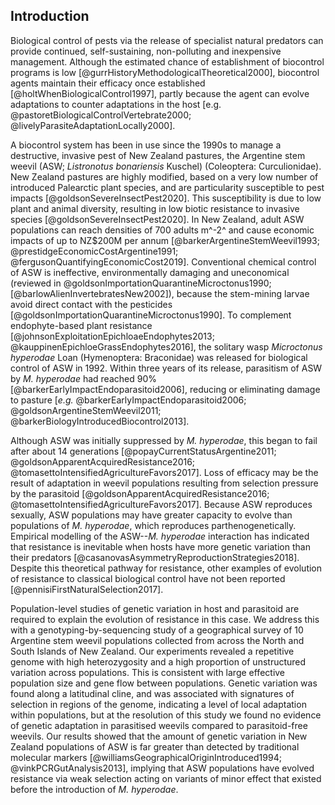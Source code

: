 ## Introduction

Biological control of pests via the release of specialist natural predators can provide continued, self-sustaining, non-polluting and inexpensive management.
Although the estimated chance of establishment of biocontrol programs is low [@gurrHistoryMethodologicalTheoretical2000], biocontrol agents maintain their efficacy once established [@holtWhenBiologicalControl1997], partly because the agent can evolve adaptations to counter adaptations in the host [e.g. @pastoretBiologicalControlVertebrate2000; @livelyParasiteAdaptationLocally2000].

A biocontrol system has been in use since the 1990s to manage a destructive, invasive pest of New Zealand pastures, the Argentine stem weevil (ASW; *Listronotus bonariensis* Kuschel) (Coleoptera: Curculionidae).
New Zealand pastures are highly modified, based on a very low number of introduced Palearctic plant species, and are particularity susceptible to pest impacts [@goldsonSevereInsectPest2020].
This susceptibility is due to low plant and animal diversity, resulting in low biotic resistance to invasive species [@goldsonSevereInsectPest2020].
In New Zealand, adult ASW populations can reach densities of 700 adults m^-2^ and cause economic impacts of up to NZ$200M per annum [@barkerArgentineStemWeevil1993; @prestidgeEconomicCostArgentine1991; @fergusonQuantifyingEconomicCost2019].
Conventional chemical control of ASW is ineffective, environmentally damaging and uneconomical (reviewed in @goldsonImportationQuarantineMicroctonus1990;  [@barlowAlienInvertebratesNew2002]), because the stem-mining larvae avoid direct contact with the pesticides [@goldsonImportationQuarantineMicroctonus1990].
To complement endophyte-based plant resistance [@johnsonExploitationEpichloaeEndophytes2013; @kauppinenEpichloeGrassEndophytes2016], the solitary wasp *Microctonus hyperodae* Loan (Hymenoptera: Braconidae) was released for biological control of ASW in 1992.
Within three years of its release, parasitism of ASW by *M. hyperodae* had reached 90% [@barkerEarlyImpactEndoparasitoid2006], reducing or eliminating damage to pasture [*e.g.* @barkerEarlyImpactEndoparasitoid2006; @goldsonArgentineStemWeevil2011; @barkerBiologyIntroducedBiocontrol2013].

Although ASW was initially suppressed by *M. hyperodae*, this began to fail after about 14 generations [@popayCurrentStatusArgentine2011; @goldsonApparentAcquiredResistance2016; @tomasettoIntensifiedAgricultureFavors2017].
Loss of efficacy may be the result of adaptation in weevil populations resulting from selection pressure by the parasitoid [@goldsonApparentAcquiredResistance2016; @tomasettoIntensifiedAgricultureFavors2017].
Because ASW reproduces sexually, ASW populations may have greater capacity to evolve than populations of *M. hyperodae*, which reproduces parthenogenetically.
Empirical modelling of the ASW--*M. hyperodae* interaction has indicated that resistance is inevitable when hosts have more genetic variation than their predators [@casanovasAsymmetryReproductionStrategies2018].
Despite this theoretical pathway for resistance, other examples of evolution of resistance to classical biological control have not been reported [@pennisiFirstNaturalSelection2017].

Population-level studies of genetic variation in host and parasitoid are required to explain the evolution of resistance in this case.
We address this with a genotyping-by-sequencing study of a geographical survey of 10 Argentine stem weevil populations collected from across the North and South Islands of New Zealand.
Our experiments revealed a repetitive genome with high heterozygosity and a high proportion of unstructured variation across populations.
This is consistent with large effective population size and gene flow between populations.
Genetic variation was found along a latitudinal cline, and was associated with signatures of selection in regions of the genome, indicating a level of local adaptation within populations, but at the resolution of this study we found no evidence of genetic adaptation in parasitised weevils compared to parasitoid-free weevils.
Our results showed that the amount of genetic variation in New Zealand populations of ASW is far greater than detected by traditional molecular markers [@williamsGeographicalOriginIntroduced1994; @vinkPCRGutAnalysis2013], implying that ASW populations have evolved resistance via weak selection acting on variants of minor effect that existed before the introduction of *M. hyperodae*.
